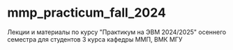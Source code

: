 # mmp_practicum_fall_2024
Лекции и материалы по курсу "Практикум на ЭВМ 2024/2025" осеннего семестра для студентов 3 курса кафедры ММП, ВМК МГУ

